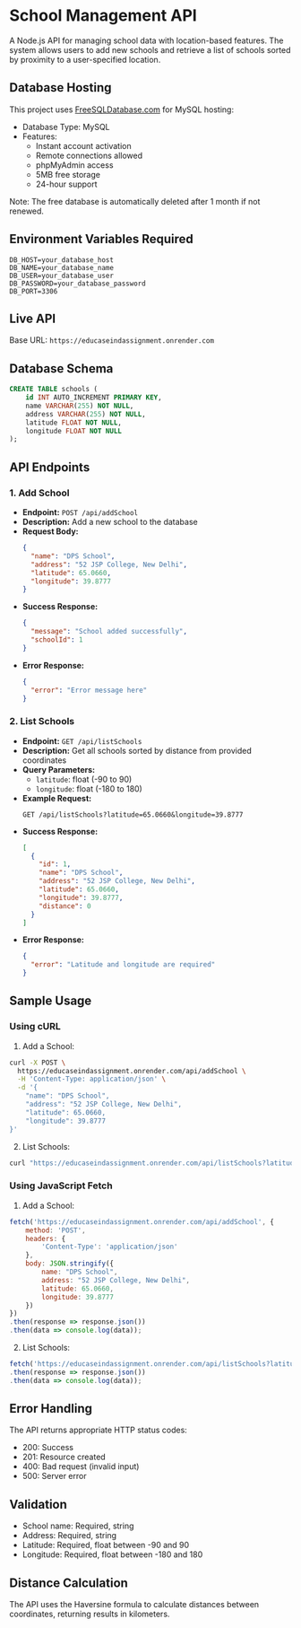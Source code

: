 # School Management API

A Node.js API for managing school data with location-based features. The system allows users to add new schools and retrieve a list of schools sorted by proximity to a user-specified location.

## Database Hosting
This project uses [FreeSQLDatabase.com](https://www.freesqldatabase.com/) for MySQL hosting:
- Database Type: MySQL
- Features:
  - Instant account activation
  - Remote connections allowed
  - phpMyAdmin access
  - 5MB free storage
  - 24-hour support

Note: The free database is automatically deleted after 1 month if not renewed.

## Environment Variables Required
```
DB_HOST=your_database_host
DB_NAME=your_database_name
DB_USER=your_database_user
DB_PASSWORD=your_database_password
DB_PORT=3306
```

## Live API
Base URL: `https://educaseindassignment.onrender.com`

## Database Schema

```sql
CREATE TABLE schools (
    id INT AUTO_INCREMENT PRIMARY KEY,
    name VARCHAR(255) NOT NULL,
    address VARCHAR(255) NOT NULL,
    latitude FLOAT NOT NULL,
    longitude FLOAT NOT NULL
);
```

## API Endpoints

### 1. Add School
- **Endpoint:** `POST /api/addSchool`
- **Description:** Add a new school to the database
- **Request Body:**
  ```json
  {
    "name": "DPS School",
    "address": "52 JSP College, New Delhi",
    "latitude": 65.0660,
    "longitude": 39.8777
  }
  ```
- **Success Response:**
  ```json
  {
    "message": "School added successfully",
    "schoolId": 1
  }
  ```
- **Error Response:**
  ```json
  {
    "error": "Error message here"
  }
  ```

### 2. List Schools
- **Endpoint:** `GET /api/listSchools`
- **Description:** Get all schools sorted by distance from provided coordinates
- **Query Parameters:**
  - `latitude`: float (-90 to 90)
  - `longitude`: float (-180 to 180)
- **Example Request:**
  ```
  GET /api/listSchools?latitude=65.0660&longitude=39.8777
  ```
- **Success Response:**
  ```json
  [
    {
      "id": 1,
      "name": "DPS School",
      "address": "52 JSP College, New Delhi",
      "latitude": 65.0660,
      "longitude": 39.8777,
      "distance": 0
    }
  ]
  ```
- **Error Response:**
  ```json
  {
    "error": "Latitude and longitude are required"
  }
  ```

## Sample Usage

### Using cURL

1. Add a School:
```bash
curl -X POST \
  https://educaseindassignment.onrender.com/api/addSchool \
  -H 'Content-Type: application/json' \
  -d '{
    "name": "DPS School",
    "address": "52 JSP College, New Delhi",
    "latitude": 65.0660,
    "longitude": 39.8777
}'
```

2. List Schools:
```bash
curl "https://educaseindassignment.onrender.com/api/listSchools?latitude=65.0660&longitude=39.8777"
```

### Using JavaScript Fetch

1. Add a School:
```javascript
fetch('https://educaseindassignment.onrender.com/api/addSchool', {
    method: 'POST',
    headers: {
        'Content-Type': 'application/json'
    },
    body: JSON.stringify({
        name: "DPS School",
        address: "52 JSP College, New Delhi",
        latitude: 65.0660,
        longitude: 39.8777
    })
})
.then(response => response.json())
.then(data => console.log(data));
```

2. List Schools:
```javascript
fetch('https://educaseindassignment.onrender.com/api/listSchools?latitude=65.0660&longitude=39.8777')
.then(response => response.json())
.then(data => console.log(data));
```

## Error Handling

The API returns appropriate HTTP status codes:
- 200: Success
- 201: Resource created
- 400: Bad request (invalid input)
- 500: Server error

## Validation

- School name: Required, string
- Address: Required, string
- Latitude: Required, float between -90 and 90
- Longitude: Required, float between -180 and 180

## Distance Calculation

The API uses the Haversine formula to calculate distances between coordinates, returning results in kilometers. 